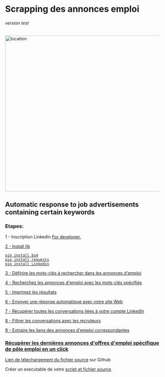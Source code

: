 ﻿<h1>Scrapping des annonces emploi</h1>


<h6>version test </h6>

<img width="508" alt="location" src="https://user-images.githubusercontent.com/61543927/226221314-76057d8b-5f2f-47a1-a07b-ea6e9630cdcb.png">


<h2>Automatic response to job advertisements containing certain keywords</h2>

<h3>Etapes:</h3>

<p>1 - Inscription Linkedin <a href="https://developer.linkedin.com/">For developer.</p>

<p>2 - Install lib</p>

    pip install bs4
    pip install requests
    pip install Linkedin

<p>3 - Définire les mots-clés à rechercher dans les annonces d'emploi</p>

<p>4 - Recherchez les annonces d'emploi avec les mots-clés spécifiés</p>

<p>5 - Imprimez les résultats</p>

<p>6 - Envoyer une réponse automatique avec votre site Web</p>

<p>7 - Récupérer toutes les conversations liées à votre compte LinkedIn</p>

<p>8 - Filtrer les conversations avec les recruteurs</p>

<p>9 - Extraire les liens des annonces d'emploi correspondantes</p>


<h3> Récupèrer les dernières annonces d'offres d'emploi spécifique de pôle emploi en un click</h3>

<p>Lien de télechargement du <a href="https://github.com/berru-g/Linkedin-job-search-and-automatic-response"> fichier source</a> sur Github</p>

<p>Créer un executable de votre <a href="https://www.youtube.com/watch?v=Jji2ik_AQOg&t=90s
">script et fichier source</a>.</p>


